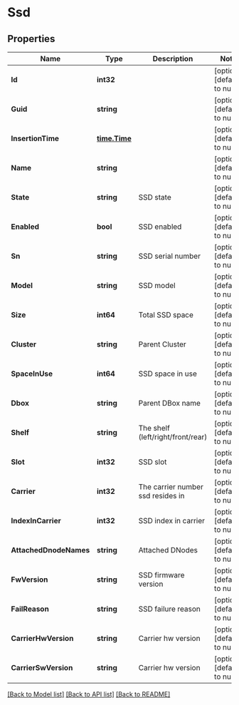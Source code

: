 # Ssd

## Properties
Name | Type | Description | Notes
------------ | ------------- | ------------- | -------------
**Id** | **int32** |  | [optional] [default to null]
**Guid** | **string** |  | [optional] [default to null]
**InsertionTime** | [**time.Time**](time.Time.md) |  | [optional] [default to null]
**Name** | **string** |  | [optional] [default to null]
**State** | **string** | SSD state | [optional] [default to null]
**Enabled** | **bool** | SSD enabled | [optional] [default to null]
**Sn** | **string** | SSD serial number | [optional] [default to null]
**Model** | **string** | SSD model | [optional] [default to null]
**Size** | **int64** | Total SSD space | [optional] [default to null]
**Cluster** | **string** | Parent Cluster | [optional] [default to null]
**SpaceInUse** | **int64** | SSD space in use | [optional] [default to null]
**Dbox** | **string** | Parent DBox name | [optional] [default to null]
**Shelf** | **string** | The shelf (left/right/front/rear) | [optional] [default to null]
**Slot** | **int32** | SSD slot | [optional] [default to null]
**Carrier** | **int32** | The carrier number ssd resides in | [optional] [default to null]
**IndexInCarrier** | **int32** | SSD index in carrier | [optional] [default to null]
**AttachedDnodeNames** | **string** | Attached DNodes | [optional] [default to null]
**FwVersion** | **string** | SSD firmware version | [optional] [default to null]
**FailReason** | **string** | SSD failure reason | [optional] [default to null]
**CarrierHwVersion** | **string** | Carrier hw version | [optional] [default to null]
**CarrierSwVersion** | **string** | Carrier hw version | [optional] [default to null]

[[Back to Model list]](../README.md#documentation-for-models) [[Back to API list]](../README.md#documentation-for-api-endpoints) [[Back to README]](../README.md)


